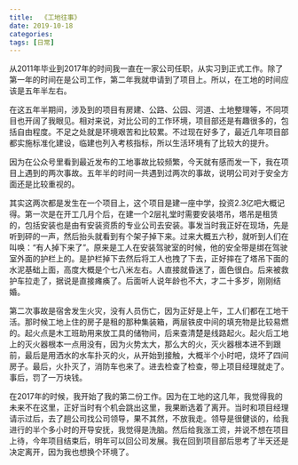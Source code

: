 ```yaml
---
title:  《工地往事》
date: 2019-10-18 
categories:
tags: [日常]
---
```



从2011年毕业到2017年的时间我一直在一家公司任职，从实习到正式工作。除了第一年的时间在是公司工作，第二年我就申请到了项目上。所以，在工地的时间应该是五年半左右。

在这五年半期间，涉及到的项目有房建、公路、公园、河道、土地整理等，不同项目也开阔了我眼见。相对来说，对比公司的工作环境，项目部还是有趣很多的，包括自由程度。不足之处就是环境艰苦和比较累。不过现在好多了，最近几年项目部都实施标准化建设，临建也列入考核指标，所以生活环境有了比较大的提升。

因为在公众号里看到最近发布的工地事故比较频繁，今天就有感而发一下，我在项目上遇到的两次事故。五年半的时间一共遇到过两次的事故，说明公司对于安全方面还是比较重视的。

其实这两次都是发生在一个项目上，这个项目是建一座中学，投资2.3亿吧大概记得。第一次是在开工几月个后，在建一个2层礼堂时需要安装塔吊，塔吊是租赁的，包括安装也是由有安装资质的专业公司去安装。事发当时我正好在现场，先是听到砰的一声，然后抬头就看到有个架子掉下来。过来大概五六秒，就听到人们在叫唤：“有人掉下来了”。原来是工人在安装驾驶室的时候，他的安全带是绑在驾驶室外面的护栏上的。是护栏掉下去然后将工人也拽了下去，正好摔在了塔吊下面的水泥基础上面，高度大概是个七八米左右。人直接就昏迷了，面色很白。后来被救护车拉走了，据说是直接瘫痪了。后面听人说年龄也不大，才二十多岁，刚刚结婚。

第二次事故是宿舍发生火灾，没有人员伤亡，因为正好是上午，工人们都在工地干活。那时候工地上住的房子是租的那种集装箱，两层铁皮中间的填充物是比较易燃的。起火点是木工班助用来放工具的储物间，后来查清楚是线路起火。起火后工地上的灭火器根本一点用没有，因为火势太大，那么大的火，灭火器根本进不到跟前，最后是用洒水的水车扑灭的火，从开始到接触，大概半个小时吧，烧坏了四间房子。最后，火扑灭了，消防车也来了。进去检查了检查，带上项目经理就走了。事后，罚了一万块钱。

在2017年的时候，我开始了我的第二份工作。因为在工地的这几年，我觉得我的未来不在这里，正好当时有个机会跳出这里，我果断选着了离开。当时和项目经理请示过后，去了趟公司找公司领导，果不其然，不放我走。领导是很健谈的，给我进行的半个多小时的开导安抚，我觉得是洗脑。然后给我涨工资，并说不想在项目上待，今年项目结束后，明年可以回公司发展。我在回到项目部后思考了半天还是决定离开，因为我也想换个环境了。